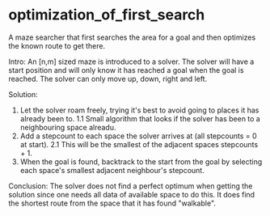 # optimization_of_first_search
A maze searcher that first searches the area for a goal and then optimizes the known route to get there.

Intro:
An [n,m] sized maze is introduced to a solver. 
The solver will have a start position and will only know it has reached a goal when the goal is reached.
The solver can only move up, down, right and left.

Solution:
1. Let the solver roam freely, trying it's best to avoid going to places it has already been to.
  1.1 Small algorithm that looks if the solver has been to a neighbouring space alreadu.
2. Add a stepcount to each space the solver arrives at (all stepcounts = 0 at start). 
  2.1 This will be the smallest of the adjacent spaces stepcounts + 1.
3. When the goal is found, backtrack to the start from the goal by selecting each space's smallest adjacent neighbour's stepcount.

Conclusion:
The solver does not find a perfect optimum when getting the solution since one needs all data of available space to do this.
It does find the shortest route from the space that it has found "walkable".
